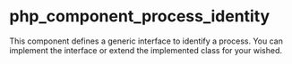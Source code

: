 # php_component_process_identity

This component defines a generic interface to identify a process.
You can implement the interface or extend the implemented class for your wished.
